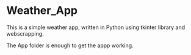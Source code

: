 # Weather_App

This is a simple weather app, written in Python using tkinter library and webscrapping.

The App folder is enough to get the appp working.
